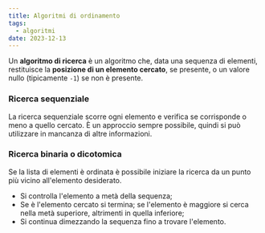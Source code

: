 ```yaml
---
title: Algoritmi di ordinamento
tags:
  - algoritmi
date: 2023-12-13
---
```


Un **algoritmo di ricerca** è un algoritmo che, data una sequenza di elementi, restituisce la **posizione di un elemento cercato**, se presente, o un valore nullo (tipicamente `-1`) se non è presente.

### Ricerca sequenziale
La ricerca sequenziale scorre ogni elemento e verifica se corrisponde o meno a quello cercato. È un approccio sempre possibile, quindi si può utilizzare in mancanza di altre informazioni.

### Ricerca binaria o dicotomica
Se la lista di elementi è ordinata è possibile iniziare la ricerca da un punto più vicino all'elemento desiderato.
- Si controlla l'elemento a metà della sequenza;
- Se è l'elemento cercato si termina; se l'elemento è maggiore si cerca nella metà superiore, altrimenti in quella inferiore;
- Si continua dimezzando la sequenza fino a trovare l'elemento.
